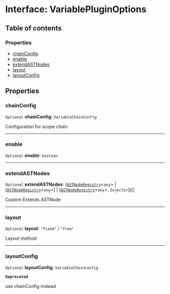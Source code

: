 # Interface: VariablePluginOptions

## Table of contents

### Properties

* [chainConfig](/en/auto-docs/variable-plugin/interfaces/VariablePluginOptions.md#chainconfig)
* [enable](/en/auto-docs/variable-plugin/interfaces/VariablePluginOptions.md#enable)
* [extendASTNodes](/en/auto-docs/variable-plugin/interfaces/VariablePluginOptions.md#extendastnodes)
* [layout](/en/auto-docs/variable-plugin/interfaces/VariablePluginOptions.md#layout)
* [layoutConfig](/en/auto-docs/variable-plugin/interfaces/VariablePluginOptions.md#layoutconfig)

## Properties

### chainConfig

`Optional` **chainConfig**: `VariableChainConfig`

Configuration for scope chain

***

### enable

`Optional` **enable**: `boolean`

***

### extendASTNodes

`Optional` **extendASTNodes**: ([`ASTNodeRegistry`](/en/auto-docs/variable-plugin/interfaces/ASTNodeRegistry.md)<`any`> | \[[`ASTNodeRegistry`](/en/auto-docs/variable-plugin/interfaces/ASTNodeRegistry.md)<`any`>] | \[[`ASTNodeRegistry`](/en/auto-docs/variable-plugin/interfaces/ASTNodeRegistry.md)<`any`>, `Injector`])\[]

Custom Extends ASTNode

***

### layout

`Optional` **layout**: `"fixed"` | `"free"`

Layout method

***

### layoutConfig

`Optional` **layoutConfig**: `VariableChainConfig`

**`Deprecated`**

use chainConfig instead
